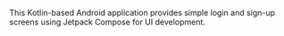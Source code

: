  This Kotlin-based Android application provides simple login and sign-up screens using Jetpack Compose for UI development.
